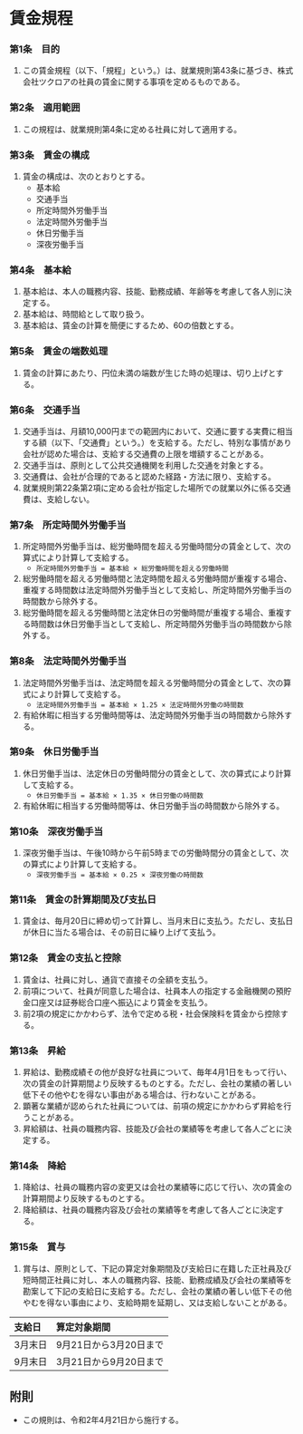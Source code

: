 # 賃金規程

### 第1条　目的

1. この賃金規程（以下、「規程」という。）は、就業規則第43条に基づき、株式会社ツクロアの社員の賃金に関する事項を定めるものである。

### 第2条　適用範囲

1. この規程は、就業規則第4条に定める社員に対して適用する。

### 第3条　賃金の構成

1. 賃金の構成は、次のとおりとする。
    - 基本給
    - 交通手当
    - 所定時間外労働手当
    - 法定時間外労働手当
    - 休日労働手当
    - 深夜労働手当

### 第4条　基本給

1. 基本給は、本人の職務内容、技能、勤務成績、年齢等を考慮して各人別に決定する。
2. 基本給は、時間給として取り扱う。
3. 基本給は、賃金の計算を簡便にするため、60の倍数とする。

### 第5条　賃金の端数処理

1. 賃金の計算にあたり、円位未満の端数が生じた時の処理は、切り上げとする。

### 第6条　交通手当

1. 交通手当は、月額10,000円までの範囲内において、交通に要する実費に相当する額（以下、「交通費」という。）を支給する。ただし、特別な事情があり会社が認めた場合は、支給する交通費の上限を増額することがある。
2. 交通手当は、原則として公共交通機関を利用した交通を対象とする。
3. 交通費は、会社が合理的であると認めた経路・方法に限り、支給する。
4. 就業規則第22条第2項に定める会社が指定した場所での就業以外に係る交通費は、支給しない。

### 第7条　所定時間外労働手当

1. 所定時間外労働手当は、総労働時間を超える労働時間分の賃金として、次の算式により計算して支給する。
    - `所定時間外労働手当 = 基本給 × 総労働時間を超える労働時間`
2. 総労働時間を超える労働時間と法定時間を超える労働時間が重複する場合、重複する時間数は法定時間外労働手当として支給し、所定時間外労働手当の時間数から除外する。
3. 総労働時間を超える労働時間と法定休日の労働時間が重複する場合、重複する時間数は休日労働手当として支給し、所定時間外労働手当の時間数から除外する。

### 第8条　法定時間外労働手当

1. 法定時間外労働手当は、法定時間を超える労働時間分の賃金として、次の算式により計算して支給する。
    - `法定時間外労働手当 = 基本給 × 1.25 × 法定時間外労働の時間数`
2. 有給休暇に相当する労働時間等は、法定時間外労働手当の時間数から除外する。

### 第9条　休日労働手当

1. 休日労働手当は、法定休日の労働時間分の賃金として、次の算式により計算して支給する。
    - `休日労働手当 = 基本給 × 1.35 × 休日労働の時間数`
2. 有給休暇に相当する労働時間等は、休日労働手当の時間数から除外する。

### 第10条　深夜労働手当

1. 深夜労働手当は、午後10時から午前5時までの労働時間分の賃金として、次の算式により計算して支給する。
    - `深夜労働手当 = 基本給 × 0.25 × 深夜労働の時間数`

### 第11条　賃金の計算期間及び支払日

1. 賃金は、毎月20日に締め切って計算し、当月末日に支払う。ただし、支払日が休日に当たる場合は、その前日に繰り上げて支払う。

### 第12条　賃金の支払と控除

1. 賃金は、社員に対し、通貨で直接その全額を支払う。
2. 前項について、社員が同意した場合は、社員本人の指定する金融機関の預貯金口座又は証券総合口座へ振込により賃金を支払う。
3. 前2項の規定にかかわらず、法令で定める税・社会保険料を賃金から控除する。

### 第13条　昇給

1. 昇給は、勤務成績その他が良好な社員について、毎年4月1日をもって行い、次の賃金の計算期間より反映するものとする。ただし、会社の業績の著しい低下その他やむを得ない事由がある場合は、行わないことがある。
2. 顕著な業績が認められた社員については、前項の規定にかかわらず昇給を行うことがある。
3. 昇給額は、社員の職務内容、技能及び会社の業績等を考慮して各人ごとに決定する。

### 第14条　降給

1. 降給は、社員の職務内容の変更又は会社の業績等に応じて行い、次の賃金の計算期間より反映するものとする。
2. 降給額は、社員の職務内容及び会社の業績等を考慮して各人ごとに決定する。

### 第15条　賞与

1. 賞与は、原則として、下記の算定対象期間及び支給日に在籍した正社員及び短時間正社員に対し、本人の職務内容、技能、勤務成績及び会社の業績等を勘案して下記の支給日に支給する。ただし、会社の業績の著しい低下その他やむを得ない事由により、支給時期を延期し、又は支給しないことがある。

| 支給日 | 算定対象期間 |
| :- | :- |
| 3月末日 | 9月21日から3月20日まで |
| 9月末日 | 3月21日から9月20日まで |

## 附則

- この規則は、令和2年4月21日から施行する。
